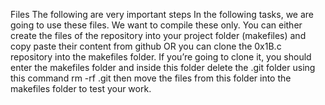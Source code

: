 Files
The following are very important steps
In the following tasks, we are going to use these files. We want to compile these only.
You can either create the files of the repository into your project folder (makefiles) and copy paste their content from github OR you can clone the 0x1B.c repository into the makefiles folder.
If you’re going to clone it, you should enter the makefiles folder and inside this folder delete the .git folder using this command rm -rf .git then move the files from this folder into the makefiles folder to test your work.
